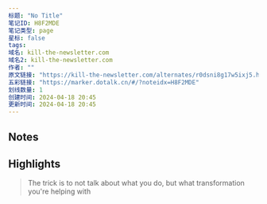 ```yaml
---
标题: "No Title"
笔记ID: H8F2MDE
笔记类型: page
星标: false
tags: 
域名: kill-the-newsletter.com
域名2: kill-the-newsletter.com
作者: ""
原文链接: "https://kill-the-newsletter.com/alternates/r0dsni8g17w5ixj5.html"
五彩链接: "https://marker.dotalk.cn/#/?noteidx=H8F2MDE"
划线数量: 1
创建时间: 2024-04-18 20:45
更新时间: 2024-04-18 20:45
---
```


## Notes


## Highlights
> The trick is to not talk about what you do, but what transformation you're helping with

